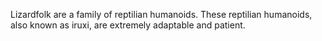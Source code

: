 Lizardfolk are a family of reptilian humanoids. These reptilian humanoids, also known as iruxi, are extremely adaptable and patient.